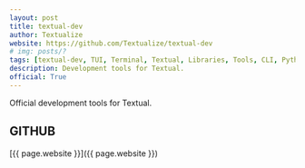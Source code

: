 ```yaml
---
layout: post
title: textual-dev
author: Textualize
website: https://github.com/Textualize/textual-dev
# img: posts/?
tags: [textual-dev, TUI, Terminal, Textual, Libraries, Tools, CLI, Python, Rich, Textualize, Plugins]
description: Development tools for Textual.
official: True
---
```

Official development tools for Textual.

## GITHUB
[{{ page.website }}]({{ page.website }})

